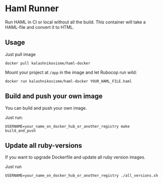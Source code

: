 # Haml Runner

Run HAML in CI or local without all the build. This container will take a HAML-file and convert it to HTML.

## Usage

Just pull image

```
docker pull kalashnikovisme/haml-docker
```

Mount your project at `/app` in the image and let Rubocop run wild:

`docker run kalashnikovisme/haml-docker YOUR_HAML_FILE.haml`

## Build and push your own image

You can build and push your own image.

Just run:

```shell
USERNAME=your_name_on_docker_hub_or_another_registry make build_and_push
```

## Update all ruby-versions

If you want to upgrade Dockerfile and update all ruby version images.

Just run

```shell
USERNAME=your_name_on_docker_hub_or_another_registry ./all_versions.sh
```

